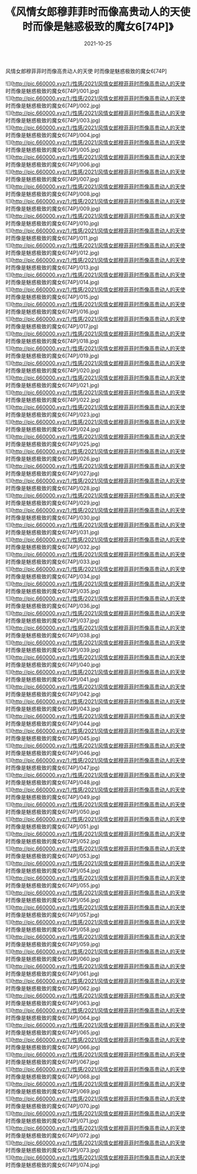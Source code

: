 ﻿---
layout: post
title:  《风情女郎穆菲菲时而像高贵动人的天使 时而像是魅惑极致的魔女6[74P]》
date:   2021-10-25
img: http://pic.660000.xyz/1:/性感/2021/风情女郎穆菲菲时而像高贵动人的天使 时而像是魅惑极致的魔女6[74P]/000.jpg
categories: [美女, 清纯, 唯美]
---

风情女郎穆菲菲时而像高贵动人的天使 时而像是魅惑极致的魔女6[74P]

  ![](http://pic.660000.xyz/1:/性感/2021/风情女郎穆菲菲时而像高贵动人的天使 时而像是魅惑极致的魔女6[74P]/001.jpg) <br> ![](http://pic.660000.xyz/1:/性感/2021/风情女郎穆菲菲时而像高贵动人的天使 时而像是魅惑极致的魔女6[74P]/002.jpg) <br> ![](http://pic.660000.xyz/1:/性感/2021/风情女郎穆菲菲时而像高贵动人的天使 时而像是魅惑极致的魔女6[74P]/003.jpg) <br> ![](http://pic.660000.xyz/1:/性感/2021/风情女郎穆菲菲时而像高贵动人的天使 时而像是魅惑极致的魔女6[74P]/004.jpg) <br> ![](http://pic.660000.xyz/1:/性感/2021/风情女郎穆菲菲时而像高贵动人的天使 时而像是魅惑极致的魔女6[74P]/005.jpg) <br> ![](http://pic.660000.xyz/1:/性感/2021/风情女郎穆菲菲时而像高贵动人的天使 时而像是魅惑极致的魔女6[74P]/006.jpg) <br> ![](http://pic.660000.xyz/1:/性感/2021/风情女郎穆菲菲时而像高贵动人的天使 时而像是魅惑极致的魔女6[74P]/007.jpg) <br> ![](http://pic.660000.xyz/1:/性感/2021/风情女郎穆菲菲时而像高贵动人的天使 时而像是魅惑极致的魔女6[74P]/008.jpg) <br> ![](http://pic.660000.xyz/1:/性感/2021/风情女郎穆菲菲时而像高贵动人的天使 时而像是魅惑极致的魔女6[74P]/009.jpg) <br> ![](http://pic.660000.xyz/1:/性感/2021/风情女郎穆菲菲时而像高贵动人的天使 时而像是魅惑极致的魔女6[74P]/010.jpg) <br> ![](http://pic.660000.xyz/1:/性感/2021/风情女郎穆菲菲时而像高贵动人的天使 时而像是魅惑极致的魔女6[74P]/011.jpg) <br> ![](http://pic.660000.xyz/1:/性感/2021/风情女郎穆菲菲时而像高贵动人的天使 时而像是魅惑极致的魔女6[74P]/012.jpg) <br> ![](http://pic.660000.xyz/1:/性感/2021/风情女郎穆菲菲时而像高贵动人的天使 时而像是魅惑极致的魔女6[74P]/013.jpg) <br> ![](http://pic.660000.xyz/1:/性感/2021/风情女郎穆菲菲时而像高贵动人的天使 时而像是魅惑极致的魔女6[74P]/014.jpg) <br> ![](http://pic.660000.xyz/1:/性感/2021/风情女郎穆菲菲时而像高贵动人的天使 时而像是魅惑极致的魔女6[74P]/015.jpg) <br> ![](http://pic.660000.xyz/1:/性感/2021/风情女郎穆菲菲时而像高贵动人的天使 时而像是魅惑极致的魔女6[74P]/016.jpg) <br> ![](http://pic.660000.xyz/1:/性感/2021/风情女郎穆菲菲时而像高贵动人的天使 时而像是魅惑极致的魔女6[74P]/017.jpg) <br> ![](http://pic.660000.xyz/1:/性感/2021/风情女郎穆菲菲时而像高贵动人的天使 时而像是魅惑极致的魔女6[74P]/018.jpg) <br> ![](http://pic.660000.xyz/1:/性感/2021/风情女郎穆菲菲时而像高贵动人的天使 时而像是魅惑极致的魔女6[74P]/019.jpg) <br> ![](http://pic.660000.xyz/1:/性感/2021/风情女郎穆菲菲时而像高贵动人的天使 时而像是魅惑极致的魔女6[74P]/020.jpg) <br> ![](http://pic.660000.xyz/1:/性感/2021/风情女郎穆菲菲时而像高贵动人的天使 时而像是魅惑极致的魔女6[74P]/021.jpg) <br> ![](http://pic.660000.xyz/1:/性感/2021/风情女郎穆菲菲时而像高贵动人的天使 时而像是魅惑极致的魔女6[74P]/022.jpg) <br> ![](http://pic.660000.xyz/1:/性感/2021/风情女郎穆菲菲时而像高贵动人的天使 时而像是魅惑极致的魔女6[74P]/023.jpg) <br> ![](http://pic.660000.xyz/1:/性感/2021/风情女郎穆菲菲时而像高贵动人的天使 时而像是魅惑极致的魔女6[74P]/024.jpg) <br> ![](http://pic.660000.xyz/1:/性感/2021/风情女郎穆菲菲时而像高贵动人的天使 时而像是魅惑极致的魔女6[74P]/025.jpg) <br> ![](http://pic.660000.xyz/1:/性感/2021/风情女郎穆菲菲时而像高贵动人的天使 时而像是魅惑极致的魔女6[74P]/026.jpg) <br> ![](http://pic.660000.xyz/1:/性感/2021/风情女郎穆菲菲时而像高贵动人的天使 时而像是魅惑极致的魔女6[74P]/027.jpg) <br> ![](http://pic.660000.xyz/1:/性感/2021/风情女郎穆菲菲时而像高贵动人的天使 时而像是魅惑极致的魔女6[74P]/028.jpg) <br> ![](http://pic.660000.xyz/1:/性感/2021/风情女郎穆菲菲时而像高贵动人的天使 时而像是魅惑极致的魔女6[74P]/029.jpg) <br> ![](http://pic.660000.xyz/1:/性感/2021/风情女郎穆菲菲时而像高贵动人的天使 时而像是魅惑极致的魔女6[74P]/030.jpg) <br> ![](http://pic.660000.xyz/1:/性感/2021/风情女郎穆菲菲时而像高贵动人的天使 时而像是魅惑极致的魔女6[74P]/031.jpg) <br> ![](http://pic.660000.xyz/1:/性感/2021/风情女郎穆菲菲时而像高贵动人的天使 时而像是魅惑极致的魔女6[74P]/032.jpg) <br> ![](http://pic.660000.xyz/1:/性感/2021/风情女郎穆菲菲时而像高贵动人的天使 时而像是魅惑极致的魔女6[74P]/033.jpg) <br> ![](http://pic.660000.xyz/1:/性感/2021/风情女郎穆菲菲时而像高贵动人的天使 时而像是魅惑极致的魔女6[74P]/034.jpg) <br> ![](http://pic.660000.xyz/1:/性感/2021/风情女郎穆菲菲时而像高贵动人的天使 时而像是魅惑极致的魔女6[74P]/035.jpg) <br> ![](http://pic.660000.xyz/1:/性感/2021/风情女郎穆菲菲时而像高贵动人的天使 时而像是魅惑极致的魔女6[74P]/036.jpg) <br> ![](http://pic.660000.xyz/1:/性感/2021/风情女郎穆菲菲时而像高贵动人的天使 时而像是魅惑极致的魔女6[74P]/037.jpg) <br> ![](http://pic.660000.xyz/1:/性感/2021/风情女郎穆菲菲时而像高贵动人的天使 时而像是魅惑极致的魔女6[74P]/038.jpg) <br> ![](http://pic.660000.xyz/1:/性感/2021/风情女郎穆菲菲时而像高贵动人的天使 时而像是魅惑极致的魔女6[74P]/039.jpg) <br> ![](http://pic.660000.xyz/1:/性感/2021/风情女郎穆菲菲时而像高贵动人的天使 时而像是魅惑极致的魔女6[74P]/040.jpg) <br> ![](http://pic.660000.xyz/1:/性感/2021/风情女郎穆菲菲时而像高贵动人的天使 时而像是魅惑极致的魔女6[74P]/041.jpg) <br> ![](http://pic.660000.xyz/1:/性感/2021/风情女郎穆菲菲时而像高贵动人的天使 时而像是魅惑极致的魔女6[74P]/042.jpg) <br> ![](http://pic.660000.xyz/1:/性感/2021/风情女郎穆菲菲时而像高贵动人的天使 时而像是魅惑极致的魔女6[74P]/043.jpg) <br> ![](http://pic.660000.xyz/1:/性感/2021/风情女郎穆菲菲时而像高贵动人的天使 时而像是魅惑极致的魔女6[74P]/044.jpg) <br> ![](http://pic.660000.xyz/1:/性感/2021/风情女郎穆菲菲时而像高贵动人的天使 时而像是魅惑极致的魔女6[74P]/045.jpg) <br> ![](http://pic.660000.xyz/1:/性感/2021/风情女郎穆菲菲时而像高贵动人的天使 时而像是魅惑极致的魔女6[74P]/046.jpg) <br> ![](http://pic.660000.xyz/1:/性感/2021/风情女郎穆菲菲时而像高贵动人的天使 时而像是魅惑极致的魔女6[74P]/047.jpg) <br> ![](http://pic.660000.xyz/1:/性感/2021/风情女郎穆菲菲时而像高贵动人的天使 时而像是魅惑极致的魔女6[74P]/048.jpg) <br> ![](http://pic.660000.xyz/1:/性感/2021/风情女郎穆菲菲时而像高贵动人的天使 时而像是魅惑极致的魔女6[74P]/049.jpg) <br> ![](http://pic.660000.xyz/1:/性感/2021/风情女郎穆菲菲时而像高贵动人的天使 时而像是魅惑极致的魔女6[74P]/050.jpg) <br> ![](http://pic.660000.xyz/1:/性感/2021/风情女郎穆菲菲时而像高贵动人的天使 时而像是魅惑极致的魔女6[74P]/051.jpg) <br> ![](http://pic.660000.xyz/1:/性感/2021/风情女郎穆菲菲时而像高贵动人的天使 时而像是魅惑极致的魔女6[74P]/052.jpg) <br> ![](http://pic.660000.xyz/1:/性感/2021/风情女郎穆菲菲时而像高贵动人的天使 时而像是魅惑极致的魔女6[74P]/053.jpg) <br> ![](http://pic.660000.xyz/1:/性感/2021/风情女郎穆菲菲时而像高贵动人的天使 时而像是魅惑极致的魔女6[74P]/054.jpg) <br> ![](http://pic.660000.xyz/1:/性感/2021/风情女郎穆菲菲时而像高贵动人的天使 时而像是魅惑极致的魔女6[74P]/055.jpg) <br> ![](http://pic.660000.xyz/1:/性感/2021/风情女郎穆菲菲时而像高贵动人的天使 时而像是魅惑极致的魔女6[74P]/056.jpg) <br> ![](http://pic.660000.xyz/1:/性感/2021/风情女郎穆菲菲时而像高贵动人的天使 时而像是魅惑极致的魔女6[74P]/057.jpg) <br> ![](http://pic.660000.xyz/1:/性感/2021/风情女郎穆菲菲时而像高贵动人的天使 时而像是魅惑极致的魔女6[74P]/058.jpg) <br> ![](http://pic.660000.xyz/1:/性感/2021/风情女郎穆菲菲时而像高贵动人的天使 时而像是魅惑极致的魔女6[74P]/059.jpg) <br> ![](http://pic.660000.xyz/1:/性感/2021/风情女郎穆菲菲时而像高贵动人的天使 时而像是魅惑极致的魔女6[74P]/060.jpg) <br> ![](http://pic.660000.xyz/1:/性感/2021/风情女郎穆菲菲时而像高贵动人的天使 时而像是魅惑极致的魔女6[74P]/061.jpg) <br> ![](http://pic.660000.xyz/1:/性感/2021/风情女郎穆菲菲时而像高贵动人的天使 时而像是魅惑极致的魔女6[74P]/062.jpg) <br> ![](http://pic.660000.xyz/1:/性感/2021/风情女郎穆菲菲时而像高贵动人的天使 时而像是魅惑极致的魔女6[74P]/063.jpg) <br> ![](http://pic.660000.xyz/1:/性感/2021/风情女郎穆菲菲时而像高贵动人的天使 时而像是魅惑极致的魔女6[74P]/064.jpg) <br> ![](http://pic.660000.xyz/1:/性感/2021/风情女郎穆菲菲时而像高贵动人的天使 时而像是魅惑极致的魔女6[74P]/065.jpg) <br> ![](http://pic.660000.xyz/1:/性感/2021/风情女郎穆菲菲时而像高贵动人的天使 时而像是魅惑极致的魔女6[74P]/066.jpg) <br> ![](http://pic.660000.xyz/1:/性感/2021/风情女郎穆菲菲时而像高贵动人的天使 时而像是魅惑极致的魔女6[74P]/067.jpg) <br> ![](http://pic.660000.xyz/1:/性感/2021/风情女郎穆菲菲时而像高贵动人的天使 时而像是魅惑极致的魔女6[74P]/068.jpg) <br> ![](http://pic.660000.xyz/1:/性感/2021/风情女郎穆菲菲时而像高贵动人的天使 时而像是魅惑极致的魔女6[74P]/069.jpg) <br> ![](http://pic.660000.xyz/1:/性感/2021/风情女郎穆菲菲时而像高贵动人的天使 时而像是魅惑极致的魔女6[74P]/070.jpg) <br> ![](http://pic.660000.xyz/1:/性感/2021/风情女郎穆菲菲时而像高贵动人的天使 时而像是魅惑极致的魔女6[74P]/071.jpg) <br> ![](http://pic.660000.xyz/1:/性感/2021/风情女郎穆菲菲时而像高贵动人的天使 时而像是魅惑极致的魔女6[74P]/072.jpg) <br> ![](http://pic.660000.xyz/1:/性感/2021/风情女郎穆菲菲时而像高贵动人的天使 时而像是魅惑极致的魔女6[74P]/073.jpg) <br> ![](http://pic.660000.xyz/1:/性感/2021/风情女郎穆菲菲时而像高贵动人的天使 时而像是魅惑极致的魔女6[74P]/074.jpg) <br>